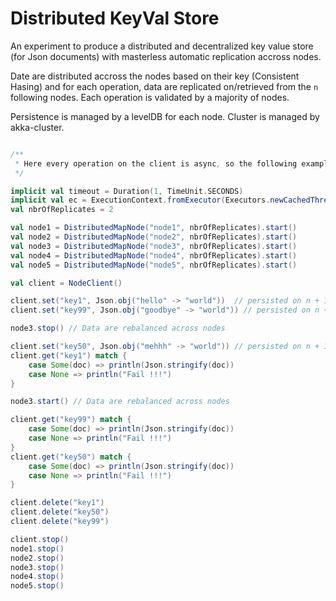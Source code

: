 Distributed KeyVal Store
===============================

An experiment to produce a distributed and decentralized key value store (for Json documents) 
with masterless automatic replication accross nodes.

Date are distributed accross the nodes based on their key (Consistent Hasing) 
and for each operation, data are replicated on/retrieved from the `n` following nodes.
Each operation is validated by a majority of nodes.

Persistence is managed by a levelDB for each node. Cluster is managed by akka-cluster.

```scala

/**
 * Here every operation on the client is async, so the following example isn't 100% accurate
 */

implicit val timeout = Duration(1, TimeUnit.SECONDS)
implicit val ec = ExecutionContext.fromExecutor(Executors.newCachedThreadPool())
val nbrOfReplicates = 2

val node1 = DistributedMapNode("node1", nbrOfReplicates).start() 
val node2 = DistributedMapNode("node2", nbrOfReplicates).start() 
val node3 = DistributedMapNode("node3", nbrOfReplicates).start() 
val node4 = DistributedMapNode("node4", nbrOfReplicates).start() 
val node5 = DistributedMapNode("node5", nbrOfReplicates).start() 

val client = NodeClient()

client.set("key1", Json.obj("hello" -> "world"))  // persisted on n + 1 nodes  
client.set("key99", Json.obj("goodbye" -> "world")) // persisted on n + 1 nodes  

node3.stop() // Data are rebalanced across nodes

client.set("key50", Json.obj("mehhh" -> "world")) // persisted on n + 1 nodes  
client.get("key1") match {
    case Some(doc) => println(Json.stringify(doc))
    case None => println("Fail !!!") 
}

node3.start() // Data are rebalanced across nodes

client.get("key99") match {
    case Some(doc) => println(Json.stringify(doc))
    case None => println("Fail !!!") 
}
client.get("key50") match {
    case Some(doc) => println(Json.stringify(doc))
    case None => println("Fail !!!") 
}

client.delete("key1")
client.delete("key50")
client.delete("key99")

client.stop()
node1.stop()
node2.stop()
node3.stop()
node4.stop()
node5.stop()

```